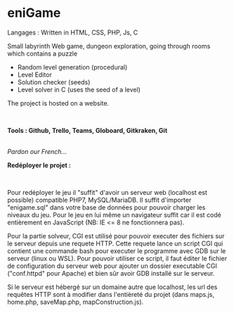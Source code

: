 # eniGame
<p>Langages : Written in HTML, CSS, PHP, Js, C</p>
<p>Small labyrinth Web game, dungeon exploration, going through rooms which contains a puzzle</p>
<ul>
  <li> Random level generation (procedural)</li>
  <li> Level Editor</li>
  <li> Solution checker (seeds)</li>
  <li> Level solver in C (uses the seed of a level)</li>
</ul>
<p>The project is hosted on a website.</p>
<br/>
<p><strong>Tools : Github, Trello, Teams, Globoard, Gitkraken, Git</strong></p>
<br/>
<i>Pardon our French...</i>
<br/>
<p><strong>Redéployer le projet :</strong></p>
<br/>
<p>Pour redéployer le jeu il "suffit" d'avoir un serveur web (localhost est possible) compatible PHP7, MySQL/MariaDB. Il suffit d'importer "enigame.sql" dans votre base de données pour pouvoir charger les niveaux du jeu. Pour le jeu en lui même un navigateur suffit car il est codé entièrement en JavaScript (NB: IE <= 8 ne fonctionnera pas).</p>
<p>Pour la partie solveur, CGI est utilisé pour pouvoir executer des fichiers sur le serveur depuis une requete HTTP. Cette requete lance un script CGI qui contient une commande bash pour executer le programme avec GDB sur le serveur (linux ou WSL). Pour pouvoir utiliser ce script, il faut éditer le  fichier de configuration du serveur web pour ajouter un dossier executable CGI ("conf.httpd" pour Apache) et bien sûr avoir GDB installé sur le serveur.</p>
<p>Si le serveur est hébergé sur un domaine autre que localhost, les url des requêtes HTTP sont à modifier dans l'entièreté du projet (dans maps.js, home.php, saveMap.php, mapConstruction.js).</p>
